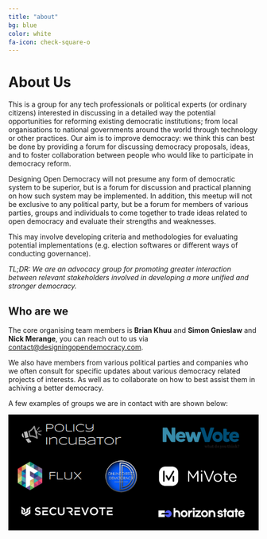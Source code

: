 ```yaml
---
title: "about"
bg: blue
color: white
fa-icon: check-square-o
---
```


# About Us

This is a group for any tech professionals or political experts (or ordinary citizens) interested in discussing in a detailed way the potential opportunities for reforming existing democratic institutions; from local organisations to national governments around the world through technology or other practices. Our aim is to improve democracy: we think this can best be done by providing a forum for discussing democracy proposals, ideas, and to foster collaboration between people who would like to participate in democracy reform.

Designing Open Democracy will not presume any form of democratic system to be superior, but is a forum for discussion and practical planning on how such system may be implemented. In addition, this meetup will not be exclusive to any political party, but be a forum for members of various parties, groups and individuals to come together to trade ideas related to open democracy and evaluate their strengths and weaknesses.

This may involve developing criteria and methodologies for evaluating potential implementations (e.g. election softwares or different ways of conducting governance).

*TL;DR: We are an advocacy group for promoting greater interaction between relevant stakeholders involved in developing a more unified and stronger democracy.*

## Who are we

The core organising team members is **Brian Khuu** and **Simon Gnieslaw** and **Nick Merange**, you can reach out to us via [contact@designingopendemocracy.com](mailto:contact+website@designingopendemocracy.com?subject=Website).

We also have members from various political parties and companies who we often consult for specific updates about various democracy related projects of interests. As well as to collaborate on how to best assist them in achiving a better democracy.

A few examples of groups we are in contact with are shown below:

![Logo List Of Other Orgs](img/orgswemonitor.png)